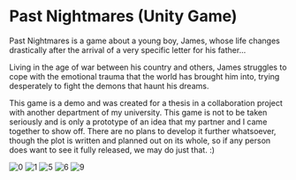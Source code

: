 # Past Nightmares (Unity Game)
Past Nightmares is a game about a young boy, James, whose life changes drastically after the arrival of a very specific letter for his father...

Living in the age of war between his country and others, James struggles to cope with the emotional trauma that the world has brought him into, trying desperately to fight the demons that haunt his dreams.

This game is a demo and was created for a thesis in a collaboration project with another department of my university. This game is not to be taken seriously and is only a prototype of an idea that my partner and I came together to show off. There are no plans to develop it further whatsoever, though the plot is written and planned out on its whole, so if any person does want to see it fully released, we may do just that. :)

![0](https://github.com/KostasLoukas/Past_Nightmares_Unity_Game/assets/105225491/35c73d2d-1398-4e74-87b0-d009ad62830a)
![1](https://github.com/KostasLoukas/Past_Nightmares_Unity_Game/assets/105225491/4285b513-476c-4636-bea3-b2fa2b94b8de)
![5](https://github.com/KostasLoukas/Past_Nightmares_Unity_Game/assets/105225491/4b17b53f-7d9e-4974-bd01-191e616cf32e)
![6](https://github.com/KostasLoukas/Past_Nightmares_Unity_Game/assets/105225491/36cf6e54-59d5-45f3-ad25-ba1cb95ab1b4)
![9](https://github.com/KostasLoukas/Past_Nightmares_Unity_Game/assets/105225491/d7db632c-6e3e-4113-89be-b28fc1fd9847)

